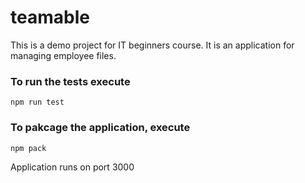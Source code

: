 # teamable
This is a demo project for IT beginners course.
It is an application for managing employee files. 

### To run the tests execute

    npm run test

### To pakcage the application, execute

    npm pack

Application runs on port 3000
